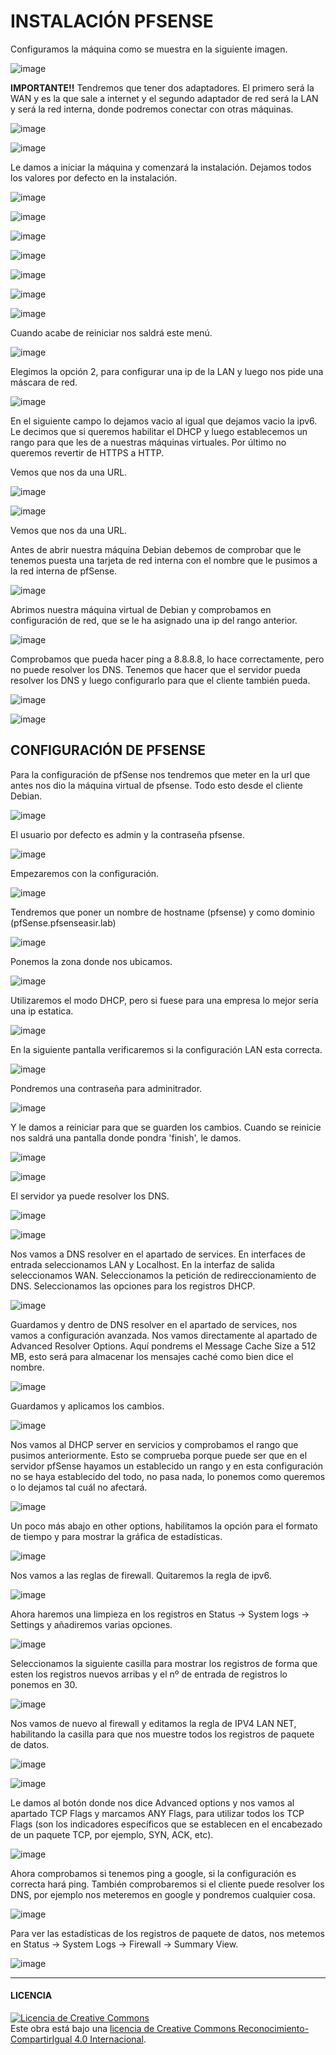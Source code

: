 # INSTALACIÓN PFSENSE

Configuramos la máquina como se muestra en la siguiente imagen.

![image](imagenes/1-pfsense.PNG)

**IMPORTANTE!!**
Tendremos que tener dos adaptadores. El primero será la WAN y es la que sale a internet y el segundo adaptador de red será la LAN y será la red interna, donde podremos conectar con otras máquinas.

![image](imagenes/2-pfsense.PNG)


![image](imagenes/3-pfsense.PNG)

Le damos a iniciar la máquina y comenzará la instalación. Dejamos todos los valores por defecto en la instalación.

![image](imagenes/4-pfsense.PNG)

![image](imagenes/5-pfsense.PNG)

![image](imagenes/6-pfsense.PNG)

![image](imagenes/7-pfsense.PNG)

![image](imagenes/8-pfsense.PNG)

![image](imagenes/9-pfsense.PNG)

![image](imagenes/10-pfsense.PNG)

Cuando acabe de reiniciar nos saldrá este menú.

![image](imagenes/11-pfsense.PNG)

Elegimos la opción 2, para configurar una ip de la LAN y luego nos pide una máscara de red.

![image](imagenes/12-pfsense.PNG)

En el siguiente campo lo dejamos vacio al igual que dejamos vacio la ipv6.
Le decimos que si queremos habilitar el DHCP y luego establecemos un rango para que les de a nuestras máquinas virtuales. Por último no queremos revertir de HTTPS a HTTP.

Vemos que nos da una URL.

![image](imagenes/13-pfsense.PNG)

![image](imagenes/14-pfsense.PNG)

Vemos que nos da una URL.

Antes de abrir nuestra máquina Debian debemos de comprobar que le tenemos puesta una tarjeta de red interna con el nombre que le pusimos a la red interna de pfSense.

![image](imagenes/15-pfsense.PNG)

Abrimos nuestra máquina virtual de Debian y comprobamos en configuración de red, que se le ha asignado una ip del rango anterior.

![image](imagenes/16-pfsense.PNG)

Comprobamos que pueda hacer ping a 8.8.8.8, lo hace correctamente, pero no puede resolver los DNS. Tenemos que hacer que el servidor pueda resolver los DNS y luego configurarlo para que el cliente también pueda.

![image](imagenes/17-pfsense.PNG)

![image](imagenes/18-pfsense.PNG)

## CONFIGURACIÓN DE PFSENSE

Para la configuración de pfSense nos tendremos que meter en la url que antes nos dio la máquina virtual de pfsense. Todo esto desde el cliente Debian.

![image](imagenes/19-pfsense.PNG)

El usuario por defecto es admin y la contraseña pfsense.

![image](imagenes/20-pfsense.PNG)

Empezaremos con la configuración.

![image](imagenes/21-pfsense.PNG)

Tendremos que poner un nombre de hostname (pfsense) y como dominio (pfSense.pfsenseasir.lab) 

![image](imagenes/22-pfsense.PNG)

Ponemos la zona donde nos ubicamos.

![image](imagenes/23-pfsense.PNG)

Utilizaremos el modo DHCP, pero si fuese para una empresa lo mejor sería una ip estatica.

![image](imagenes/24-pfsense.PNG)

En la siguiente pantalla verificaremos si la configuración LAN esta correcta.

![image](imagenes/25-pfsense.PNG)

Pondremos una contraseña para adminitrador.

![image](imagenes/26-pfsense.PNG)

Y le damos a reiniciar para que se guarden los cambios. Cuando se reinicie nos saldrá una pantalla donde pondra 'finish', le damos.

![image](imagenes/27-pfsense.PNG)

![image](imagenes/28-pfsense.PNG)

El servidor ya puede resolver los DNS.

![image](imagenes/29-pfsense.PNG)

![image](imagenes/30-pfsense.PNG)

Nos vamos a DNS resolver en el apartado de services. En interfaces de entrada seleccionamos LAN y Localhost. En la interfaz de salida seleccionamos WAN.
Seleccionamos la petición de redireccionamiento de DNS. Seleccionamos las opciones para los registros DHCP.

![image](imagenes/31-pfsense.PNG)

Guardamos y dentro de DNS resolver en el apartado de services, nos vamos a configuración avanzada. Nos vamos directamente al apartado de Advanced Resolver Options.
Aquí pondrems el Message Cache Size a 512 MB, esto será para almacenar los mensajes caché como bien dice el nombre.

![image](imagenes/32-pfsense.PNG)

Guardamos y aplicamos los cambios. 

![image](imagenes/33-pfsense.PNG)

Nos vamos al DHCP server en servicios y comprobamos el rango que pusimos anteriormente. Esto se comprueba porque puede ser que en el servidor pfSense hayamos un establecido un rango y en esta configuración no se haya establecido del todo, no pasa nada, lo ponemos como queremos o lo dejamos tal cuál no afectará.

![image](imagenes/34-pfsense.PNG)

Un poco más abajo en other options, habilitamos la opción para el formato de tiempo y para mostrar la gráfica de estadísticas.

![image](imagenes/35-pfsense.PNG)

Nos vamos a las reglas de firewall. Quitaremos la regla de ipv6. 

![image](imagenes/36-pfsense.PNG)

Ahora haremos una limpieza en los registros en Status -> System logs -> Settings y añadiremos varias opciones.

![image](imagenes/37-pfsense.PNG)

Seleccionamos la siguiente casilla para mostrar los registros de forma que esten los registros nuevos arribas y el nº de entrada de registros lo ponemos en 30.

![image](imagenes/38-pfsense.PNG)

Nos vamos de nuevo al firewall y editamos la regla de IPV4 LAN NET, habilitando la casilla para que nos muestre todos los registros de paquete de datos.

![image](imagenes/39-pfsense.PNG)

![image](imagenes/40-pfsense.PNG)

Le damos al botón donde nos dice Advanced options y nos vamos al apartado TCP Flags y marcamos ANY Flags, para utilizar todos los TCP Flags (son los indicadores específicos que se establecen en el encabezado de un paquete TCP, por ejemplo, SYN, ACK, etc).

![image](imagenes/41-pfsense.PNG)

Ahora comprobamos si tenemos ping a google, si la configuración es correcta hará ping. También comprobaremos si el cliente puede resolver los DNS, por ejemplo nos meteremos en google y pondremos cualquier cosa.

![image](imagenes/42-pfsense.PNG)

Para ver las estadísticas de los registros de paquete de datos, nos metemos en Status -> System Logs -> Firewall -> Summary View.

![image](imagenes/43-pfsense.PNG)

-----------------------------------------------------------------------------------------
#### LICENCIA

<a rel="license" href="http://creativecommons.org/licenses/by-sa/4.0/"><img alt="Licencia de Creative Commons" style="border-width:0" src="https://i.creativecommons.org/l/by-sa/4.0/88x31.png" /></a><br />Este obra está bajo una <a rel="license" href="http://creativecommons.org/licenses/by-sa/4.0/">licencia de Creative Commons Reconocimiento-CompartirIgual 4.0 Internacional</a>.
